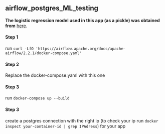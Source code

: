 ## airflow_postgres_ML_testing


**The logistic regression model used in this app (as a pickle) was obtained from** [here](https://www.kaggle.com/startupsci/titanic-data-science-solutions).

#### Step 1
run ```curl -LfO 'https://airflow.apache.org/docs/apache-airflow/2.2.1/docker-compose.yaml'```

#### Step 2
Replace the docker-compose.yaml with this one 


#### Step 3
run ```docker-compose up --build```


#### Step 3
create a postgres connection with the right ip (to check your ip run ```docker inspect your-container-id | grep IPAdress```) for your app

